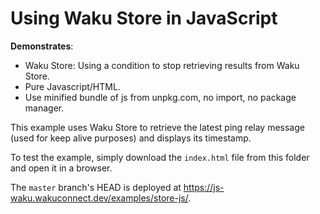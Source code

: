 # Using Waku Store in JavaScript

**Demonstrates**:

- Waku Store: Using a condition to stop retrieving results from Waku Store.
- Pure Javascript/HTML.
- Use minified bundle of js from unpkg.com, no import, no package manager.

This example uses Waku Store to retrieve the latest ping relay message (used for keep alive purposes) and displays its timestamp.

To test the example, simply download the `index.html` file from this folder and open it in a browser.

The `master` branch's HEAD is deployed at https://js-waku.wakuconnect.dev/examples/store-js/.
